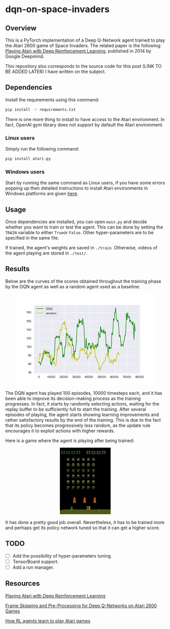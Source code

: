 # dqn-on-space-invaders

## Overview

This is a PyTorch implementation of a Deep Q-Network agent trained to play the Atari 2600 game of Space Invaders. The related paper is the following: [Playing Atari with Deep Reinforcement Learning](https://arxiv.org/pdf/1312.5602v1.pdf), published in 2014 by Google Deepmind. 

This repository also corresponds to the source code for this post (LINK TO BE ADDED LATER) I have written on the subject.

## Dependencies

Install the requirements using this command:

```bash
pip install -r requirements.txt
```

There is one more thing to install to have access to the Atari environment. In fact, OpenAI gym library does not support by default the Atari environment. 

### Linux users

Simply run the following command:
```bash
pip install atari-py
```
### Windows users

Start by running the same command as Linux users, if you have some errors popping up then detailed instructions to install Atari environments in Windows platforms are given [here](https://github.com/Kojoley/atari-py).    

## Usage

Once dependencies are installed, you can open `main.py` and decide whether you want to train or test the agent. This can be done by setting the `TRAIN` variable to either `True`or `False`. Other hyper-parameters are to be specified in the same file.

If trained, the agent's weights are saved in `./train`. Otherwise, videos of the agent playing are stored in `./test/`.

## Results

Below are the curves of the scores obtained throughout the training phase by the DQN agent as well as a random agent used as a baseline:

<div style="text-align:center"><img src="./assets/scores.jpg"/></div>

The DQN agent has played 100 episodes, 10000 timesteps each, and it has been able to improve its decision-making process as the training progresses. In fact, it starts by randomly selecting actions, waiting for the replay buffer to be sufficiently full to start the training. After several episodes of playing, the agent starts showing learning improvements and rather satisfactory results by the end of the training. This is due to the fact that its policy becomes progressively less random, as the update rule encourages it to exploit actions with higher rewards. 

Here is a game where the agent is playing after being trained: 

<div style="text-align:center"><img src="./assets/game.gif"/></div>

It has done a pretty good job overall. Nevertheless, it has to be trained more and perhaps get its policy network tuned so that it can get a higher score.

## TODO
- [ ] Add the possibility of hyper-parameters tuning.
- [ ] TensorBoard support.
- [ ] Add a run manager.

## Resources

[Playing Atari with Deep Reinforcement Learning](https://arxiv.org/pdf/1312.5602v1.pdf )

[Frame Skipping and Pre-Processing for Deep Q-Networks on Atari 2600 Games](https://danieltakeshi.github.io/2016/11/25/frame-skipping-and-preprocessing-for-deep-q-networks-on-atari-2600-games/)

[How RL agents learn to play Atari games](https://www.youtube.com/watch?v=rbsqaJwpu6A&feature=youtu.be&t=9m55s)

